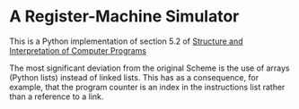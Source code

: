# A Register-Machine Simulator

This is a Python implementation of section 5.2 of 
[Structure and Interpretation of Computer Programs](https://web.mit.edu/6.001/6.037/sicp.pdf)

The most significant deviation from the original Scheme is the use of arrays (Python lists) instead
of linked lists. This has as a consequence, for example, that the program counter is an index in the
instructions list rather than a reference to a link.
